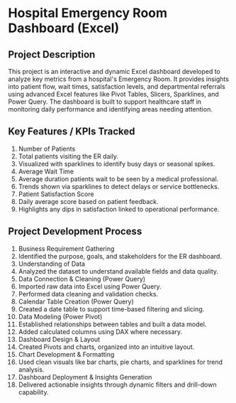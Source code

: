 # Hospital Emergency Room Dashboard (Excel)
## Project Description
This project is an interactive and dynamic Excel dashboard developed to analyze key metrics from a hospital's Emergency Room. It provides insights into patient flow, wait times, satisfaction levels, and departmental referrals using advanced Excel features like Pivot Tables, Slicers, Sparklines, and Power Query. The dashboard is built to support healthcare staff in monitoring daily performance and identifying areas needing attention.

## Key Features / KPIs Tracked
1. Number of Patients
2. Total patients visiting the ER daily.
3. Visualized with sparklines to identify busy days or seasonal spikes.
4. Average Wait Time
5. Average duration patients wait to be seen by a medical professional.
6. Trends shown via sparklines to detect delays or service bottlenecks.
7. Patient Satisfaction Score
8. Daily average score based on patient feedback.
9. Highlights any dips in satisfaction linked to operational performance.

## Project Development Process
1. Business Requirement Gathering
2. Identified the purpose, goals, and stakeholders for the ER dashboard.
3. Understanding of Data
4. Analyzed the dataset to understand available fields and data quality.
5. Data Connection & Cleaning (Power Query)
6. Imported raw data into Excel using Power Query.
7. Performed data cleaning and validation checks.
8. Calendar Table Creation (Power Query)
9. Created a date table to support time-based filtering and slicing.
10. Data Modeling (Power Pivot)
11. Established relationships between tables and built a data model.
12. Added calculated columns using DAX where necessary.
13. Dashboard Design & Layout
14. Created Pivots and charts, organized into an intuitive layout.
15. Chart Development & Formatting
16. Used clean visuals like bar charts, pie charts, and sparklines for trend analysis.
17. Dashboard Deployment & Insights Generation
18. Delivered actionable insights through dynamic filters and drill-down capability.
